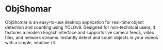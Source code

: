 # ObjShomar
ObjShomar is an easy-to-use desktop application for real-time object detection and counting using YOLOv8. Designed for non-technical users, it features a modern English interface and supports live camera feeds, video files, and network streams. Instantly detect and count objects in your videos with a simple, intuitive UI.
